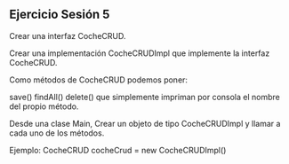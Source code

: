## Ejercicio Sesión 5

Crear una interfaz CocheCRUD.

Crear una implementación CocheCRUDImpl que implemente la interfaz CocheCRUD.

Como métodos de CocheCRUD podemos poner:

save()
findAll()
delete() que simplemente impriman por consola el nombre del propio método.


Desde una clase Main, Crear un objeto de tipo CocheCRUDImpl y llamar a cada uno de los métodos.

Ejemplo: CocheCRUD cocheCrud = new CocheCRUDImpl()
